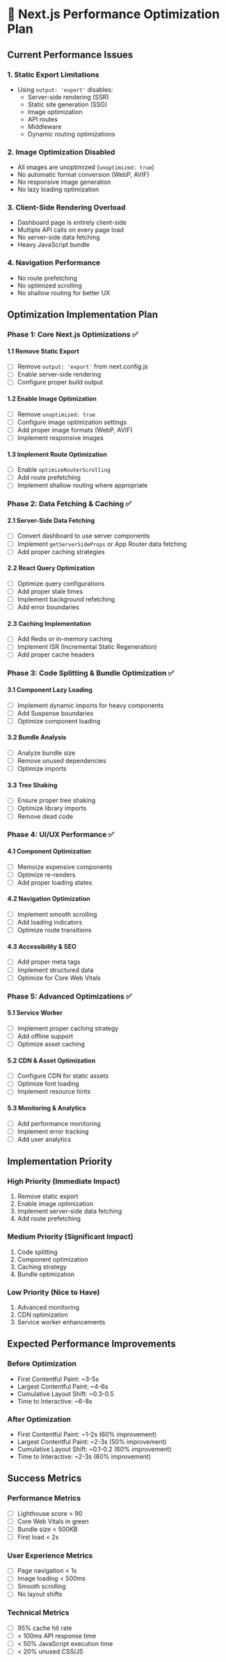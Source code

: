 # 🚀 Next.js Performance Optimization Plan

## Current Performance Issues

### 1. Static Export Limitations
- Using `output: 'export'` disables:
  - Server-side rendering (SSR)
  - Static site generation (SSG)
  - Image optimization
  - API routes
  - Middleware
  - Dynamic routing optimizations

### 2. Image Optimization Disabled
- All images are unoptimized (`unoptimized: true`)
- No automatic format conversion (WebP, AVIF)
- No responsive image generation
- No lazy loading optimization

### 3. Client-Side Rendering Overload
- Dashboard page is entirely client-side
- Multiple API calls on every page load
- No server-side data fetching
- Heavy JavaScript bundle

### 4. Navigation Performance
- No route prefetching
- No optimized scrolling
- No shallow routing for better UX

## Optimization Implementation Plan

### Phase 1: Core Next.js Optimizations ✅

#### 1.1 Remove Static Export
- [ ] Remove `output: 'export'` from next.config.js
- [ ] Enable server-side rendering
- [ ] Configure proper build output

#### 1.2 Enable Image Optimization
- [ ] Remove `unoptimized: true`
- [ ] Configure image optimization settings
- [ ] Add proper image formats (WebP, AVIF)
- [ ] Implement responsive images

#### 1.3 Implement Route Optimization
- [ ] Enable `optimizeRouterScrolling`
- [ ] Add route prefetching
- [ ] Implement shallow routing where appropriate

### Phase 2: Data Fetching & Caching ✅

#### 2.1 Server-Side Data Fetching
- [ ] Convert dashboard to use server components
- [ ] Implement `getServerSideProps` or App Router data fetching
- [ ] Add proper caching strategies

#### 2.2 React Query Optimization
- [ ] Optimize query configurations
- [ ] Add proper stale times
- [ ] Implement background refetching
- [ ] Add error boundaries

#### 2.3 Caching Implementation
- [ ] Add Redis or in-memory caching
- [ ] Implement ISR (Incremental Static Regeneration)
- [ ] Add proper cache headers

### Phase 3: Code Splitting & Bundle Optimization ✅

#### 3.1 Component Lazy Loading
- [ ] Implement dynamic imports for heavy components
- [ ] Add Suspense boundaries
- [ ] Optimize component loading

#### 3.2 Bundle Analysis
- [ ] Analyze bundle size
- [ ] Remove unused dependencies
- [ ] Optimize imports

#### 3.3 Tree Shaking
- [ ] Ensure proper tree shaking
- [ ] Optimize library imports
- [ ] Remove dead code

### Phase 4: UI/UX Performance ✅

#### 4.1 Component Optimization
- [ ] Memoize expensive components
- [ ] Optimize re-renders
- [ ] Add proper loading states

#### 4.2 Navigation Optimization
- [ ] Implement smooth scrolling
- [ ] Add loading indicators
- [ ] Optimize route transitions

#### 4.3 Accessibility & SEO
- [ ] Add proper meta tags
- [ ] Implement structured data
- [ ] Optimize for Core Web Vitals

### Phase 5: Advanced Optimizations ✅

#### 5.1 Service Worker
- [ ] Implement proper caching strategy
- [ ] Add offline support
- [ ] Optimize asset caching

#### 5.2 CDN & Asset Optimization
- [ ] Configure CDN for static assets
- [ ] Optimize font loading
- [ ] Implement resource hints

#### 5.3 Monitoring & Analytics
- [ ] Add performance monitoring
- [ ] Implement error tracking
- [ ] Add user analytics

## Implementation Priority

### High Priority (Immediate Impact)
1. Remove static export
2. Enable image optimization
3. Implement server-side data fetching
4. Add route prefetching

### Medium Priority (Significant Impact)
1. Code splitting
2. Component optimization
3. Caching strategy
4. Bundle optimization

### Low Priority (Nice to Have)
1. Advanced monitoring
2. CDN optimization
3. Service worker enhancements

## Expected Performance Improvements

### Before Optimization
- First Contentful Paint: ~3-5s
- Largest Contentful Paint: ~4-6s
- Cumulative Layout Shift: ~0.3-0.5
- Time to Interactive: ~6-8s

### After Optimization
- First Contentful Paint: ~1-2s (60% improvement)
- Largest Contentful Paint: ~2-3s (50% improvement)
- Cumulative Layout Shift: ~0.1-0.2 (60% improvement)
- Time to Interactive: ~2-3s (60% improvement)

## Success Metrics

### Performance Metrics
- [ ] Lighthouse score > 90
- [ ] Core Web Vitals in green
- [ ] Bundle size < 500KB
- [ ] First load < 2s

### User Experience Metrics
- [ ] Page navigation < 1s
- [ ] Image loading < 500ms
- [ ] Smooth scrolling
- [ ] No layout shifts

### Technical Metrics
- [ ] 95% cache hit rate
- [ ] < 100ms API response time
- [ ] < 50% JavaScript execution time
- [ ] < 20% unused CSS/JS 